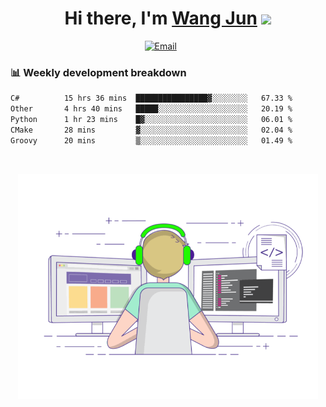 <!--
**wangjunicode/wangjunicode** is a ✨ _special_ ✨ repository because its `README.md` (this file) appears on your GitHub profile.

Here are some ideas to get you started:

- 🔭 I’m currently working on ...
- 🌱 I’m currently learning ...
- 👯 I’m looking to collaborate on ...
- 🤔 I’m looking for help with ...
- 💬 Ask me about ...
- 📫 How to reach me: ...
- 😄 Pronouns: ...
- ⚡ Fun fact: ...
-->

<h1 align="center">Hi there, I'm <a href="https://www.wangjunicode.com/" target="_blank">Wang Jun</a> <img
src="https://github.com/blackcater/blackcater/raw/main/images/Hi.gif" height="32" /></h1>


<!-- Social icons section -->
<p align="center">
  <a href="mailto:wangjunicode@qq.com"><img height="40px" alt="Email" title="Email" src="https://github.com/blackcater/blackcater/raw/main/images/social-gmail.svg"/></a>
  &#8287;&#8287;&#8287;&#8287;&#8287;
</p>

### 📊 Weekly development breakdown
<!--START_SECTION:waka-->

```txt
C#          15 hrs 36 mins  ████████████████▓░░░░░░░░   67.33 %
Other       4 hrs 40 mins   █████░░░░░░░░░░░░░░░░░░░░   20.19 %
Python      1 hr 23 mins    █▓░░░░░░░░░░░░░░░░░░░░░░░   06.01 %
CMake       28 mins         ▓░░░░░░░░░░░░░░░░░░░░░░░░   02.04 %
Groovy      20 mins         ▒░░░░░░░░░░░░░░░░░░░░░░░░   01.49 %
```

<!--END_SECTION:waka-->


<br/>
<p align="center">
<img align="center" top='60' alt="GIF" src="https://raw.githubusercontent.com/devSouvik/devSouvik/master/gif3.gif" width="480"/>
</p>


